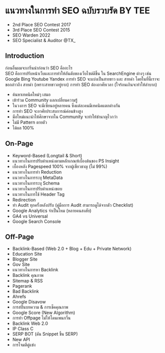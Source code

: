 # แนวทางในการทำ SEO ฉบับรวบรัด BY TEE 

- 2nd Place SEO Contest 2017
- 3rd Place SEO Contest 2015
- SEO Warden 2022 
- SEO Specialist & Auditor @TX_

## Introduction
ก่อนอื่นผมจะเกริ่นนำก่อนว่า SEO คืออะไร  
SEO คือการปรับหน้าเว็บและการทำให้อันดับของเว็บไซด์ดีขึ้น ใน SearchEngine ต่างๆ เช่น Google Bing Youtube Yandex
การทำ SEO จะแบ่งเป็นสายขาว และ สายดำ โดยในที่นี้เราจะขอกล่าวถึง สายดำ (เพราะสายขาวอยู่ยาก)
การทำ SEO ต้องอาศัยเวลา (ใจร้อนเกินจะทำให้ลำบาก)
- ค้นหาเทคนิคใหม่ๆ เสมอ
- เข้าร่วม Community แลกเปลี่ยนความรู้
- ในวงการ SEO จะมีเซียนอยู่หลายคน ซึ่งแต่ละคนมีเทคนิคแตกต่างกัน 
- การทำ SEO จะอาศัยประสบการณ์ค่อนข้างสูง
- มือใหม่แนะนำให้ศึกษาจากใน Community จะทำให้ชำนาญไวกว่า
- ไม่มี Pattern ตายตัว
- ได้ผล 100%

## On-Page
- Keyword-Based (Longtail & Short)
- แนวทางในการปรับตำแหน่งตามหลักเกณฑ์เบื้องต้นของ PS Insight
- เบื้องหลัง Pagespeed 100% จากผู้เชี่ยวชาญ (ไม่ 99%)
- แนวทางในการทำ Reduction
- แนวทางในการระบุ MetaData
- แนวทางในการระบุ Schema
- แนวทางในการปรับตำแหน่งขอบ
- แนวทางในการใช้ Header Tag
- Redirection
- ทำ Audit ทุกครั้งหลังปรับ (คู่มือการ Audit สามารถดูได้จากตัว Checklist)
- Google Analytics จำเป็นไหม (หลายคนสงสัย)
- GA4 vs Universal
- Google Search Console 
## Off-Page
- Backlink-Based (Web 2.0 + Blog + Edu + Private Network)
- Education Site
- Blogger Site
- Gov Site
- แนวทางในการหา Backlink
- Backlink คุณภาพ
- Sitemap & RSS
- Pagerank
- Bad Backlink 
- Ahrefs
- Google Disavow
- การสปินบทความ & การเช็คคุณภาพ
- Google Score (New Algorithm)
- การทำ Offpage ไม่ให้โดนเพนกวิ้น
- Backlink Web 2.0
- IP Class C
- SERP BOT (ดัน Snippet ขึ้น SERP)
- New API
- การโจมตีคู่แข่ง
